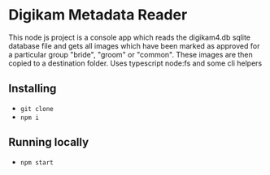 # Digikam Metadata Reader


This node js project is a console app which reads the digikam4.db sqlite database file and gets all images 
which have been marked as approved for a particular group "bride", "groom" or "common".
These images are then copied to a destination folder.
Uses typescript node:fs and some cli helpers 

## Installing
- `git clone`
- `npm i`

## Running locally
- `npm start`